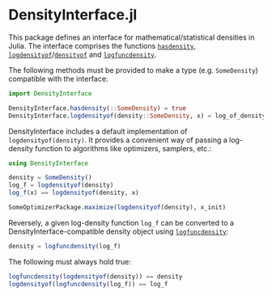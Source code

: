 # DensityInterface.jl

This package defines an interface for mathematical/statistical densities in Julia. The interface comprises the functions [`hasdensity`](@ref),  [`logdensityof`](@ref)/[`densityof`](@ref) and [`logfuncdensity`](@ref).

The following methods must be provided to make a type (e.g. `SomeDensity`) compatible with the interface:

```julia
import DensityInterface

DensityInterface.hasdensity(::SomeDensity) = true
DensityInterface.logdensityof(density::SomeDensity, x) = log_of_density_at_x
```

DensityInterface includes a default implementation of `logdensityof(density)`. It provides a convenient way of passing a log-density function to algorithms like optimizers, samplers, etc.:

```julia
using DensityInterface

density = SomeDensity()
log_f = logdensityof(density)
log_f(x) == logdensityof(density, x)

SomeOptimizerPackage.maximize(logdensityof(density), x_init)
```

Reversely, a given log-density function `log_f` can be converted to a DensityInterface-compatible density object using [`logfuncdensity`](@ref):

```julia
density = logfuncdensity(log_f)
```

The following must always hold true:

```julia
logfuncdensity(logdensityof(density)) == density
logdensityof(logfuncdensity(log_f)) == log_f
```
